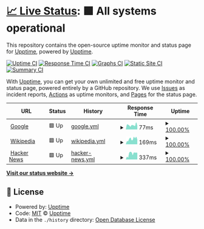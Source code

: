 # [📈 Live Status](https://upptime.github.io/upptime): <!--live status--> **🟩 All systems operational**

This repository contains the open-source uptime monitor and status page for [Upptime](https://upptime.js.org), powered by [Upptime](https://github.com/upptime/upptime).

[![Uptime CI](https://github.com/itsubaki/upptime/workflows/Uptime%20CI/badge.svg)](https://github.com/itsubaki/upptime/actions?query=workflow%3A%22Uptime+CI%22)
[![Response Time CI](https://github.com/itsubaki/upptime/workflows/Response%20Time%20CI/badge.svg)](https://github.com/itsubaki/upptime/actions?query=workflow%3A%22Response+Time+CI%22)
[![Graphs CI](https://github.com/itsubaki/upptime/workflows/Graphs%20CI/badge.svg)](https://github.com/itsubaki/upptime/actions?query=workflow%3A%22Graphs+CI%22)
[![Static Site CI](https://github.com/itsubaki/upptime/workflows/Static%20Site%20CI/badge.svg)](https://github.com/itsubaki/upptime/actions?query=workflow%3A%22Static+Site+CI%22)
[![Summary CI](https://github.com/itsubaki/upptime/workflows/Summary%20CI/badge.svg)](https://github.com/itsubaki/upptime/actions?query=workflow%3A%22Summary+CI%22)

With [Upptime](https://upptime.js.org), you can get your own unlimited and free uptime monitor and status page, powered entirely by a GitHub repository. We use [Issues](https://github.com/upptime/upptime/issues) as incident reports, [Actions](https://github.com/itsubaki/upptime/actions) as uptime monitors, and [Pages](https://upptime.github.io/upptime) for the status page.

<!--start: status pages-->
<!-- This summary is generated by Upptime (https://github.com/upptime/upptime) -->
<!-- Do not edit this manually, your changes will be overwritten -->
<!-- prettier-ignore -->
| URL | Status | History | Response Time | Uptime |
| --- | ------ | ------- | ------------- | ------ |
| <img alt="" src="https://icons.duckduckgo.com/ip3/www.google.com.ico" height="13"> [Google](https://www.google.com) | 🟩 Up | [google.yml](https://github.com/itsubaki/upptime/commits/HEAD/history/google.yml) | <details><summary><img alt="Response time graph" src="./graphs/google/response-time-week.png" height="20"> 77ms</summary><br><a href="https://itsubaki.github.io/upptime/history/google"><img alt="Response time 77" src="https://img.shields.io/endpoint?url=https%3A%2F%2Fraw.githubusercontent.com%2Fitsubaki%2Fupptime%2FHEAD%2Fapi%2Fgoogle%2Fresponse-time.json"></a><br><a href="https://itsubaki.github.io/upptime/history/google"><img alt="24-hour response time 61" src="https://img.shields.io/endpoint?url=https%3A%2F%2Fraw.githubusercontent.com%2Fitsubaki%2Fupptime%2FHEAD%2Fapi%2Fgoogle%2Fresponse-time-day.json"></a><br><a href="https://itsubaki.github.io/upptime/history/google"><img alt="7-day response time 77" src="https://img.shields.io/endpoint?url=https%3A%2F%2Fraw.githubusercontent.com%2Fitsubaki%2Fupptime%2FHEAD%2Fapi%2Fgoogle%2Fresponse-time-week.json"></a><br><a href="https://itsubaki.github.io/upptime/history/google"><img alt="30-day response time 77" src="https://img.shields.io/endpoint?url=https%3A%2F%2Fraw.githubusercontent.com%2Fitsubaki%2Fupptime%2FHEAD%2Fapi%2Fgoogle%2Fresponse-time-month.json"></a><br><a href="https://itsubaki.github.io/upptime/history/google"><img alt="1-year response time 77" src="https://img.shields.io/endpoint?url=https%3A%2F%2Fraw.githubusercontent.com%2Fitsubaki%2Fupptime%2FHEAD%2Fapi%2Fgoogle%2Fresponse-time-year.json"></a></details> | <details><summary><a href="https://itsubaki.github.io/upptime/history/google">100.00%</a></summary><a href="https://itsubaki.github.io/upptime/history/google"><img alt="All-time uptime 100.00%" src="https://img.shields.io/endpoint?url=https%3A%2F%2Fraw.githubusercontent.com%2Fitsubaki%2Fupptime%2FHEAD%2Fapi%2Fgoogle%2Fuptime.json"></a><br><a href="https://itsubaki.github.io/upptime/history/google"><img alt="24-hour uptime 100.00%" src="https://img.shields.io/endpoint?url=https%3A%2F%2Fraw.githubusercontent.com%2Fitsubaki%2Fupptime%2FHEAD%2Fapi%2Fgoogle%2Fuptime-day.json"></a><br><a href="https://itsubaki.github.io/upptime/history/google"><img alt="7-day uptime 100.00%" src="https://img.shields.io/endpoint?url=https%3A%2F%2Fraw.githubusercontent.com%2Fitsubaki%2Fupptime%2FHEAD%2Fapi%2Fgoogle%2Fuptime-week.json"></a><br><a href="https://itsubaki.github.io/upptime/history/google"><img alt="30-day uptime 100.00%" src="https://img.shields.io/endpoint?url=https%3A%2F%2Fraw.githubusercontent.com%2Fitsubaki%2Fupptime%2FHEAD%2Fapi%2Fgoogle%2Fuptime-month.json"></a><br><a href="https://itsubaki.github.io/upptime/history/google"><img alt="1-year uptime 100.00%" src="https://img.shields.io/endpoint?url=https%3A%2F%2Fraw.githubusercontent.com%2Fitsubaki%2Fupptime%2FHEAD%2Fapi%2Fgoogle%2Fuptime-year.json"></a></details>
| <img alt="" src="https://icons.duckduckgo.com/ip3/en.wikipedia.org.ico" height="13"> [Wikipedia](https://en.wikipedia.org) | 🟩 Up | [wikipedia.yml](https://github.com/itsubaki/upptime/commits/HEAD/history/wikipedia.yml) | <details><summary><img alt="Response time graph" src="./graphs/wikipedia/response-time-week.png" height="20"> 169ms</summary><br><a href="https://itsubaki.github.io/upptime/history/wikipedia"><img alt="Response time 169" src="https://img.shields.io/endpoint?url=https%3A%2F%2Fraw.githubusercontent.com%2Fitsubaki%2Fupptime%2FHEAD%2Fapi%2Fwikipedia%2Fresponse-time.json"></a><br><a href="https://itsubaki.github.io/upptime/history/wikipedia"><img alt="24-hour response time 149" src="https://img.shields.io/endpoint?url=https%3A%2F%2Fraw.githubusercontent.com%2Fitsubaki%2Fupptime%2FHEAD%2Fapi%2Fwikipedia%2Fresponse-time-day.json"></a><br><a href="https://itsubaki.github.io/upptime/history/wikipedia"><img alt="7-day response time 169" src="https://img.shields.io/endpoint?url=https%3A%2F%2Fraw.githubusercontent.com%2Fitsubaki%2Fupptime%2FHEAD%2Fapi%2Fwikipedia%2Fresponse-time-week.json"></a><br><a href="https://itsubaki.github.io/upptime/history/wikipedia"><img alt="30-day response time 169" src="https://img.shields.io/endpoint?url=https%3A%2F%2Fraw.githubusercontent.com%2Fitsubaki%2Fupptime%2FHEAD%2Fapi%2Fwikipedia%2Fresponse-time-month.json"></a><br><a href="https://itsubaki.github.io/upptime/history/wikipedia"><img alt="1-year response time 169" src="https://img.shields.io/endpoint?url=https%3A%2F%2Fraw.githubusercontent.com%2Fitsubaki%2Fupptime%2FHEAD%2Fapi%2Fwikipedia%2Fresponse-time-year.json"></a></details> | <details><summary><a href="https://itsubaki.github.io/upptime/history/wikipedia">100.00%</a></summary><a href="https://itsubaki.github.io/upptime/history/wikipedia"><img alt="All-time uptime 100.00%" src="https://img.shields.io/endpoint?url=https%3A%2F%2Fraw.githubusercontent.com%2Fitsubaki%2Fupptime%2FHEAD%2Fapi%2Fwikipedia%2Fuptime.json"></a><br><a href="https://itsubaki.github.io/upptime/history/wikipedia"><img alt="24-hour uptime 100.00%" src="https://img.shields.io/endpoint?url=https%3A%2F%2Fraw.githubusercontent.com%2Fitsubaki%2Fupptime%2FHEAD%2Fapi%2Fwikipedia%2Fuptime-day.json"></a><br><a href="https://itsubaki.github.io/upptime/history/wikipedia"><img alt="7-day uptime 100.00%" src="https://img.shields.io/endpoint?url=https%3A%2F%2Fraw.githubusercontent.com%2Fitsubaki%2Fupptime%2FHEAD%2Fapi%2Fwikipedia%2Fuptime-week.json"></a><br><a href="https://itsubaki.github.io/upptime/history/wikipedia"><img alt="30-day uptime 100.00%" src="https://img.shields.io/endpoint?url=https%3A%2F%2Fraw.githubusercontent.com%2Fitsubaki%2Fupptime%2FHEAD%2Fapi%2Fwikipedia%2Fuptime-month.json"></a><br><a href="https://itsubaki.github.io/upptime/history/wikipedia"><img alt="1-year uptime 100.00%" src="https://img.shields.io/endpoint?url=https%3A%2F%2Fraw.githubusercontent.com%2Fitsubaki%2Fupptime%2FHEAD%2Fapi%2Fwikipedia%2Fuptime-year.json"></a></details>
| <img alt="" src="https://icons.duckduckgo.com/ip3/news.ycombinator.com.ico" height="13"> [Hacker News](https://news.ycombinator.com) | 🟩 Up | [hacker-news.yml](https://github.com/itsubaki/upptime/commits/HEAD/history/hacker-news.yml) | <details><summary><img alt="Response time graph" src="./graphs/hacker-news/response-time-week.png" height="20"> 337ms</summary><br><a href="https://itsubaki.github.io/upptime/history/hacker-news"><img alt="Response time 337" src="https://img.shields.io/endpoint?url=https%3A%2F%2Fraw.githubusercontent.com%2Fitsubaki%2Fupptime%2FHEAD%2Fapi%2Fhacker-news%2Fresponse-time.json"></a><br><a href="https://itsubaki.github.io/upptime/history/hacker-news"><img alt="24-hour response time 388" src="https://img.shields.io/endpoint?url=https%3A%2F%2Fraw.githubusercontent.com%2Fitsubaki%2Fupptime%2FHEAD%2Fapi%2Fhacker-news%2Fresponse-time-day.json"></a><br><a href="https://itsubaki.github.io/upptime/history/hacker-news"><img alt="7-day response time 337" src="https://img.shields.io/endpoint?url=https%3A%2F%2Fraw.githubusercontent.com%2Fitsubaki%2Fupptime%2FHEAD%2Fapi%2Fhacker-news%2Fresponse-time-week.json"></a><br><a href="https://itsubaki.github.io/upptime/history/hacker-news"><img alt="30-day response time 337" src="https://img.shields.io/endpoint?url=https%3A%2F%2Fraw.githubusercontent.com%2Fitsubaki%2Fupptime%2FHEAD%2Fapi%2Fhacker-news%2Fresponse-time-month.json"></a><br><a href="https://itsubaki.github.io/upptime/history/hacker-news"><img alt="1-year response time 337" src="https://img.shields.io/endpoint?url=https%3A%2F%2Fraw.githubusercontent.com%2Fitsubaki%2Fupptime%2FHEAD%2Fapi%2Fhacker-news%2Fresponse-time-year.json"></a></details> | <details><summary><a href="https://itsubaki.github.io/upptime/history/hacker-news">100.00%</a></summary><a href="https://itsubaki.github.io/upptime/history/hacker-news"><img alt="All-time uptime 100.00%" src="https://img.shields.io/endpoint?url=https%3A%2F%2Fraw.githubusercontent.com%2Fitsubaki%2Fupptime%2FHEAD%2Fapi%2Fhacker-news%2Fuptime.json"></a><br><a href="https://itsubaki.github.io/upptime/history/hacker-news"><img alt="24-hour uptime 100.00%" src="https://img.shields.io/endpoint?url=https%3A%2F%2Fraw.githubusercontent.com%2Fitsubaki%2Fupptime%2FHEAD%2Fapi%2Fhacker-news%2Fuptime-day.json"></a><br><a href="https://itsubaki.github.io/upptime/history/hacker-news"><img alt="7-day uptime 100.00%" src="https://img.shields.io/endpoint?url=https%3A%2F%2Fraw.githubusercontent.com%2Fitsubaki%2Fupptime%2FHEAD%2Fapi%2Fhacker-news%2Fuptime-week.json"></a><br><a href="https://itsubaki.github.io/upptime/history/hacker-news"><img alt="30-day uptime 100.00%" src="https://img.shields.io/endpoint?url=https%3A%2F%2Fraw.githubusercontent.com%2Fitsubaki%2Fupptime%2FHEAD%2Fapi%2Fhacker-news%2Fuptime-month.json"></a><br><a href="https://itsubaki.github.io/upptime/history/hacker-news"><img alt="1-year uptime 100.00%" src="https://img.shields.io/endpoint?url=https%3A%2F%2Fraw.githubusercontent.com%2Fitsubaki%2Fupptime%2FHEAD%2Fapi%2Fhacker-news%2Fuptime-year.json"></a></details>

<!--end: status pages-->

[**Visit our status website →**](https://upptime.github.io/upptime)

## 📄 License

- Powered by: [Upptime](https://github.com/upptime/upptime)
- Code: [MIT](./LICENSE) © [Upptime](https://upptime.js.org)
- Data in the `./history` directory: [Open Database License](https://opendatacommons.org/licenses/odbl/1-0/)
